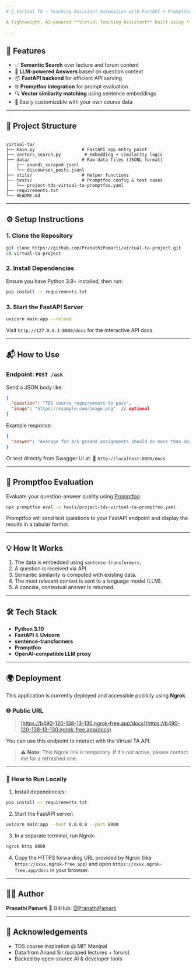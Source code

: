 ```yaml
---
# 🤖 Virtual TA — Teaching Assistant Automation with FastAPI + Promptfoo

A lightweight, AI-powered **Virtual Teaching Assistant** built using **FastAPI**, designed to answer questions from a course discussion forum and lecture content. This tool supports semantic search, vector-based embeddings, and intelligent responses — perfect for automating TA tasks for university-level courses like TDS (Technology and Data Science).

---
```


## 🚀 Features

- ✅ **Semantic Search** over lecture and forum content  
- 🧠 **LLM-powered Answers** based on question context  
- 📦 **FastAPI backend** for efficient API serving  
- 🌐 **Promptfoo integration** for prompt evaluation  
- 🔍 **Vector similarity matching** using sentence embeddings  
- 📂 Easily customizable with your own course data  

---

## 📁 Project Structure

```

virtual-ta/
├── main.py                  # FastAPI app entry point
├── vector\_search.py         # Embedding + similarity logic
├── data/                    # Raw data files (JSONL format)
│   ├── anand\_scraped.jsonl
│   └── discourse\_posts.jsonl
├── utils/                   # Helper functions
├── tests/                   # Promptfoo config & test cases
│   └── project-tds-virtual-ta-promptfoo.yaml
├── requirements.txt
└── README.md

````

---

## ⚙️ Setup Instructions

### 1. Clone the Repository

```bash
git clone https://github.com/PranathiPamarti/virtual-ta-project.git
cd virtual-ta-project
````

### 2. Install Dependencies

Ensure you have Python 3.9+ installed, then run:

```bash
pip install -r requirements.txt
```

### 3. Start the FastAPI Server

```bash
uvicorn main:app --reload
```

Visit `http://127.0.0.1:8000/docs` for the interactive API docs.

---

## 📬 How to Use

### Endpoint: `POST /ask`

Send a JSON body like:

```json
{
  "question": "TDS course requirements to pass",
  "image": "https://example.com/image.png"  // optional
}
```

Example response:

```json
{
  "answer": "Average for 4/5 graded assignments should be more than 40/100"
}
```

Or test directly from Swagger UI at:
📍 `http://localhost:8000/docs`

---

## 🧪 Promptfoo Evaluation

Evaluate your question-answer quality using [Promptfoo](https://promptfoo.dev):

```bash
npx promptfoo eval -c tests/project-tds-virtual-ta-promptfoo.yaml
```

Promptfoo will send test questions to your FastAPI endpoint and display the results in a tabular format.

---

## 💡 How It Works

1. The data is embedded using `sentence-transformers`.
2. A question is received via API.
3. Semantic similarity is computed with existing data.
4. The most relevant context is sent to a language model (LLM).
5. A concise, contextual answer is returned.

---

## 🛠 Tech Stack

* **Python 3.10**
* **FastAPI** & **Uvicorn**
* **sentence-transformers**
* **Promptfoo**
* **OpenAI-compatible LLM proxy**

---

## 🌍 Deployment

This application is currently deployed and accessible publicly using **Ngrok**.

### 🌐 Public URL

> [https://b490-120-138-13-130.ngrok-free.app/docs](https://b490-120-138-13-130.ngrok-free.app/docs)

You can use this endpoint to interact with the Virtual TA API.

> ⚠️ **Note:** This Ngrok link is temporary. If it's not active, please contact me for a refreshed one.

---

### 🔧 How to Run Locally

1. Install dependencies:

```bash
pip install -r requirements.txt
```

2. Start the FastAPI server:

```bash
uvicorn main:app --host 0.0.0.0 --port 8000
```

3. In a separate terminal, run Ngrok:

```bash
ngrok http 8000
```

4. Copy the HTTPS forwarding URL provided by Ngrok (like `https://xxxx.ngrok-free.app`) and open `https://xxxx.ngrok-free.app/docs` in your browser.

---

## 👩‍💻 Author

**Pranathi Pamarti**
🔗 GitHub: [@PranathiPamarti](https://github.com/PranathiPamarti)

---

## 🙌 Acknowledgements

* TDS course inspiration @ MIT Manipal
* Data from Anand Sir (scraped lectures + forum)
* Backed by open-source AI & developer tools

```
